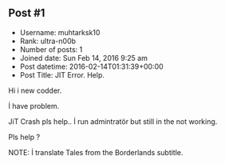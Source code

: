 ## Post #1
- Username: muhtarksk10
- Rank: ultra-n00b
- Number of posts: 1
- Joined date: Sun Feb 14, 2016 9:25 am
- Post datetime: 2016-02-14T01:31:39+00:00
- Post Title: JIT Error. Help.

Hi i new codder. 

İ have problem.






JiT Crash pls help.. İ run admintratör but still in the not working.

Pls help ?

NOTE: İ translate Tales from the Borderlands subtitle.

